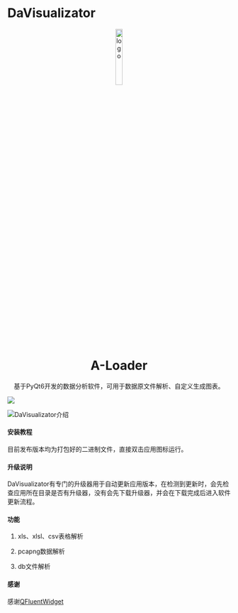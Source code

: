 # DaVisualizator

<p align="center">
  <img width="18%" align="center" src="https://img.cocodemo.site/img/216140_line_chart_icon (1).png" alt="logo">
</p>
  <h1 align="center">
  A-Loader
</h1>

<p align="center">
  基于PyQt6开发的数据分析软件，可用于数据原文件解析、自定义生成图表。
</p>

![](https://i.imgur.com/waxVImv.png)


![DaVisualizator介绍](https://github.com/user-attachments/assets/a287fbe6-54b3-4237-b9a6-d0d96859e44b)


#### 安装教程

目前发布版本均为打包好的二进制文件，直接双击应用图标运行。

#### 升级说明
DaVisualizator有专门的升级器用于自动更新应用版本，在检测到更新时，会先检查应用所在目录是否有升级器，没有会先下载升级器，并会在下载完成后进入软件更新流程。

#### 功能
1. xls、xlsl、csv表格解析
   
2. pcapng数据解析
3. db文件解析

#### 感谢
感谢[QFluentWidget](https://qfluentwidgets.com/)
